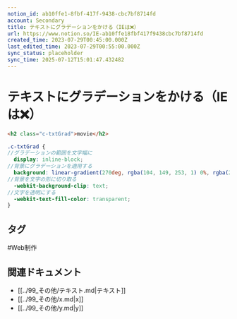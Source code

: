 ```yaml
---
notion_id: ab10ffe1-8fbf-417f-9438-cbc7bf8714fd
account: Secondary
title: テキストにグラデーションをかける（IEは❌）
url: https://www.notion.so/IE-ab10ffe18fbf417f9438cbc7bf8714fd
created_time: 2023-07-29T00:45:00.000Z
last_edited_time: 2023-07-29T00:55:00.000Z
sync_status: placeholder
sync_time: 2025-07-12T15:01:47.432482
---
```

# テキストにグラデーションをかける（IEは❌）

```html
<h2 class="c-txtGrad">movie</h2>
```
```scss
.c-txtGrad {
//グラデーションの範囲を文字幅に
  display: inline-block;
//背景にグラデーションを適用する
  background: linear-gradient(270deg, rgba(104, 149, 253, 1) 0%, rgba(227, 106, 123, 1) 100%);
//背景を文字の形に切り取る
  -webkit-background-clip: text;
//文字を透明にする
  -webkit-text-fill-color: transparent;
}
```

## タグ

#Web制作 

## 関連ドキュメント

- [[../99_その他/テキスト.md|テキスト]]
- [[../99_その他/x.md|x]]
- [[../99_その他/y.md|y]]
